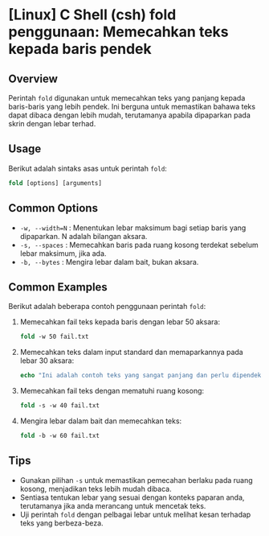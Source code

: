 # [Linux] C Shell (csh) fold penggunaan: Memecahkan teks kepada baris pendek

## Overview
Perintah `fold` digunakan untuk memecahkan teks yang panjang kepada baris-baris yang lebih pendek. Ini berguna untuk memastikan bahawa teks dapat dibaca dengan lebih mudah, terutamanya apabila dipaparkan pada skrin dengan lebar terhad.

## Usage
Berikut adalah sintaks asas untuk perintah `fold`:

```csh
fold [options] [arguments]
```

## Common Options
- `-w, --width=N` : Menentukan lebar maksimum bagi setiap baris yang dipaparkan. N adalah bilangan aksara.
- `-s, --spaces` : Memecahkan baris pada ruang kosong terdekat sebelum lebar maksimum, jika ada.
- `-b, --bytes` : Mengira lebar dalam bait, bukan aksara.

## Common Examples
Berikut adalah beberapa contoh penggunaan perintah `fold`:

1. Memecahkan fail teks kepada baris dengan lebar 50 aksara:
   ```csh
   fold -w 50 fail.txt
   ```

2. Memecahkan teks dalam input standard dan memaparkannya pada lebar 30 aksara:
   ```csh
   echo "Ini adalah contoh teks yang sangat panjang dan perlu dipendekkan." | fold -w 30
   ```

3. Memecahkan fail teks dengan mematuhi ruang kosong:
   ```csh
   fold -s -w 40 fail.txt
   ```

4. Mengira lebar dalam bait dan memecahkan teks:
   ```csh
   fold -b -w 60 fail.txt
   ```

## Tips
- Gunakan pilihan `-s` untuk memastikan pemecahan berlaku pada ruang kosong, menjadikan teks lebih mudah dibaca.
- Sentiasa tentukan lebar yang sesuai dengan konteks paparan anda, terutamanya jika anda merancang untuk mencetak teks.
- Uji perintah `fold` dengan pelbagai lebar untuk melihat kesan terhadap teks yang berbeza-beza.